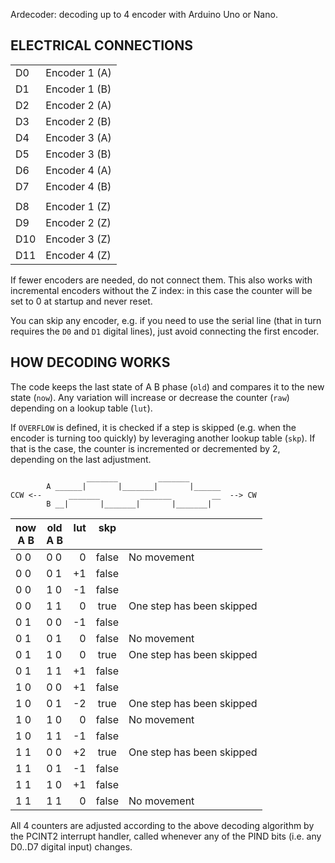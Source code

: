 Ardecoder: decoding up to 4 encoder with Arduino Uno or Nano.


ELECTRICAL CONNECTIONS
----------------------

|     |               |
| --- | ------------- |
| D0  | Encoder 1 (A) |
| D1  | Encoder 1 (B) |
| D2  | Encoder 2 (A) |
| D3  | Encoder 2 (B) |
| D4  | Encoder 3 (A) |
| D5  | Encoder 3 (B) |
| D6  | Encoder 4 (A) |
| D7  | Encoder 4 (B) |
|     |               |
| D8  | Encoder 1 (Z) |
| D9  | Encoder 2 (Z) |
| D10 | Encoder 3 (Z) |
| D11 | Encoder 4 (Z) |

If fewer encoders are needed, do not connect them. This also works with
incremental encoders without the Z index: in this case the counter will
be set to 0 at startup and never reset.

You can skip any encoder, e.g. if you need to use the serial line (that
in turn requires the `D0` and `D1` digital lines), just avoid connecting
the first encoder.


HOW DECODING WORKS
------------------

The code keeps the last state of A B phase (`old`) and compares it to
the new state (`now`). Any variation will increase or decrease the
counter (`raw`) depending on a lookup table (`lut`).

If `OVERFLOW` is defined, it is checked if a step is skipped (e.g. when
the encoder is turning too quickly) by leveraging another lookup table
(`skp`). If that is the case, the counter is incremented or decremented
by 2, depending on the last adjustment.

```
                 _______         _______
        A ______|       |_______|       |______
CCW <--      _______         _______         __  --> CW
        B __|       |_______|       |_______|
```

| now<br>A B | old<br>A B | lut<br>&nbsp; | skp<br>&nbsp;  | |
| --- | --- | ---:|:-----:| ---
| 0 0 | 0 0 |   0 | false |  No movement
| 0 0 | 0 1 |  +1 | false |
| 0 0 | 1 0 |  -1 | false |
| 0 0 | 1 1 |   0 |  true |  One step has been skipped
| 0 1 | 0 0 |  -1 | false |
| 0 1 | 0 1 |   0 | false |  No movement
| 0 1 | 1 0 |   0 |  true |  One step has been skipped
| 0 1 | 1 1 |  +1 | false |
| 1 0 | 0 0 |  +1 | false |
| 1 0 | 0 1 |  -2 |  true |  One step has been skipped
| 1 0 | 1 0 |   0 | false |  No movement
| 1 0 | 1 1 |  -1 | false |
| 1 1 | 0 0 |  +2 |  true |  One step has been skipped
| 1 1 | 0 1 |  -1 | false |
| 1 1 | 1 0 |  +1 | false |
| 1 1 | 1 1 |   0 | false |  No movement

All 4 counters are adjusted according to the above decoding algorithm by
the PCINT2 interrupt handler, called whenever any of the PIND bits (i.e.
any D0..D7 digital input) changes.
